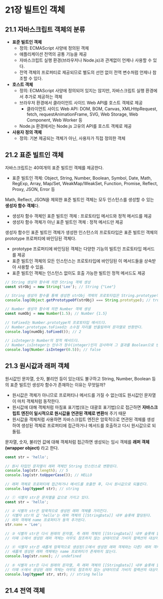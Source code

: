 # 21장 빌트인 객체
## 21.1 자바스크립트 객체의 분류
- **표준 빌트인 객체**
  - 정의: ECMAScript 사양에 정의된 객체
  - 애플리케이션 전역의 공통 기능을 제공
  - 자바스크립트 실행 환경(브라우저나 Node.js)과 관계없이 언제나 사용할 수 있다.
  - 전역 객체의 프로퍼티로 제공되므로 별도의 선언 없이 전역 변수처럼 언제나 참조할 수 있다.
- **호스트 객체**
  - 정의: ECMAScript 사양에 정의되어 있지는 않지만, 자바스크립트 실행 환경에서 추가로 제공하는 객체
  - 브라우저 환경에서 클라이언트 사이드 Web API를 호스트 객체로 제공
    - 클라이언트 사이드 Web API: DOM, BOM, Canvas, XMLHttpRequest, fetch, requestAnimationFrame, SVG, Web Storage, Web
Component, Web Worker 등
  - Node.js 환경에서는 Node.js 고유의 API를 호스트 객체로 제공
- **사용자 정의 객체**
  - 정의: 기본 제공되는 객체가 아닌, 사용자가 직접 정의한 객체


## 21.2 표준 빌트인 객체
자바스크립트는 40여개의 표준 빌트인 객체를 제공한다.
- 표준 빌트인 객체: Object, String, Number, Boolean, Symbol, Date, Math, RegExp, Array, Map/Set, WeakMap/WeakSet, Function, Promise, Reflect, Proxy, JSON, Error 등

Math, Reflect, JSON을 제외한 표준 빌트인 객체는 모두 인스턴스를 생성할 수 있는 **생성자 함수 객체**다.
- 생성자 함수 객체인 표준 빌트인 객체 : 프로토타입 메서드와 정적 메서드를 제공
- 생성자 함수 객체가 아닌 표준 빌트인 객체 : 정적 메서드만 제공

생성자 함수인 표준 빌트인 객체가 생성한 인스턴스의 프로토타입은 표준 빌트인 객체의 prototype 프로퍼티에 바인딩된 객체다.
- prototype 프로퍼티에 바인딩된 객체는 다양한 기능의 빌트인 프로토타입 메서드를 제공
- 표준 빌트인 객체의 모든 인스턴스는 프로토타입에 바인딩된 이 메서드들을 상속받아 사용할 수 있음.
- 표준 빌트인 객체는 인스턴스 없이도 호출 가능한 빌트인 정적 메서드도 제공
```jsx
// String 생성자 함수에 의한 String 객체 생성
const strObj = new String('Lee'); // String {"Lee"}
 
// String 생성자 함수를 통해 생성한 strObj 객체의 프로토타입은 String.prototype이다.
console.log(Object.getPrototypeOf(strObj) === String.prototype); // true

// Number 생성자 함수에 의한 Number 객체 생성
const numObj = new Number(1.5); // Number {1.5}
 
// toFixed는 Number.prototype의 프로토타입 메서드다.
// Number.prototype.toFixed는 소수점 자리를 반올림하여 문자열로 반환한다.
console.log(numObj.toFixed()); // 2
 
// isInteger는 Number의 정적 메서드다.
// Number.isInteger는 인수가 정수(integer)인지 검사하여 그 결과를 Boolean으로 반환한다.
console.log(Number.isInteger(0.5)); // false
```

## 21.3 원시값과 래퍼 객체
원시값인 문자열, 숫자, 불리언 등이 있는데도 불구하고 String, Number, Boolean 등의 표준 빌트인 생성자 함수가 존재하는 이유는 무엇일까?
- 원시값은 객체가 아니므로 프로퍼티나 메서드를 가질 수 없는데도 원시값인 문자열이 마치 객체처럼 동작한다.
- 원시값에 대해 객체처럼 마침표 표기법(또는 대괄호 표기법)으로 접근하면 **자바스크립트 엔진이 일시적으로 원시값을 연관된 객체로 변환**해 주기 때문
- 원시값을 객체처럼 사용하면 자바스크립트 엔진은 암묵적으로 연관된 객체를 생성하여 생성된 객체로 프로퍼티에 접근하거나 메서드를 호출하고 다시 원시값으로 되돌림.

문자열, 숫자, 불리언 값에 대해 객체처럼 접근하면 생성되는 임시 객체를 **래퍼 객체(wrapper object)** 라고 한다.
```jsx
const str = 'hello';
 
// 원시 타입인 문자열이 래퍼 객체인 String 인스턴스로 변환된다.
console.log(str.length); // 5
console.log(str.toUpperCase()); // HELLO
 
// 래퍼 객체로 프로퍼티에 접근하거나 메서드를 호출한 후, 다시 원시값으로 되돌린다.
console.log(typeof str); // string
```
```jsx
// ① 식별자 str은 문자열을 값으로 가지고 있다.
const str = 'hello';
 
// ② 식별자 str은 암묵적으로 생성된 래퍼 객체를 가리킨다. 
// 식별자 str의 값 'hello'는 래퍼 객체의 [[StringData]] 내부 슬롯에 할당된다.
// 래퍼 객체에 name 프로퍼티가 동적 추가된다.
str.name = 'Lee';
 
// ③ 식별자 str은 다시 원래의 문자열, 즉 래퍼 객체의 [[StringData]] 내부 슬롯에 할당된 원시값을 갖는다.
// 이때 ②에서 생성된 래퍼 객체는 아무도 참조하지 않는 상태이므로 가비지 컬렉션의 대상이 된다.
 
// ④ 식별자 str은 새롭게 암묵적으로 생성된(②에서 생성된 래퍼 객체와는 다른) 래퍼 객체를 가리킨다.
// 새롭게 생성된 래퍼 객체에는 name 프로퍼티가 존재하지 않는다.
console.log(str.name); // undefined
 
// ⑤ 식별자 str은 다시 원래의 문자열, 즉 래퍼 객체의 [[StringData]] 내부 슬롯에 할당된 원시값을 갖는다.
// 이때 ④에서 생성된 래퍼 객체는 아무도 참조하지 않는 상태이므로 가비지 컬렉션의 대상이 된다.
console.log(typeof str, str); // string hello
```

## 21.4 전역 객체
